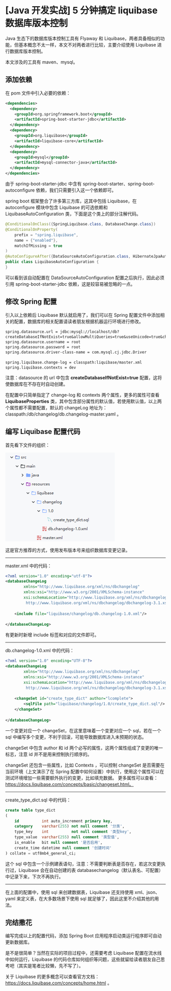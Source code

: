 # [Java 开发实战] 5 分钟搞定 liquibase 数据库版本控制

Java 生态下的数据库版本控制工具有 Flyaway 和 Liquibase，两者具备相似的功能，但基本概念不太一样，本文不对两者进行比较，主要介绍使用 Liquibase 进行数据库版本控制。

本文涉及的工具有 maven、mysql。

## 添加依赖

在 pom 文件中引入必要的依赖：

```xml
<dependencies>
  <dependency>
    <groupId>org.springframework.boot</groupId>
    <artifactId>spring-boot-starter-jdbc</artifactId>
  </dependency>
  <dependency>
    <groupId>org.liquibase</groupId>
    <artifactId>liquibase-core</artifactId>
  </dependency>
  <dependency>
    <groupId>mysql</groupId>
    <artifactId>mysql-connector-java</artifactId>
  </dependency>
</dependencies>
```

由于 spring-boot-starter-jdbc 中含有 spring-boot-starter、spring-boot-autoconfigure 依赖，我们只需要引入这一个依赖即可。

spring boot 框架整合了许多第三方库，这其中包括 Liquibase，在 autoconfigure 模块中包含 Liquibase 的可选依赖和 LiquibaseAutoConfiguration 类，下面是这个类上的部分注解代码。

```java
@ConditionalOnClass({SpringLiquibase.class, DatabaseChange.class})
@ConditionalOnProperty(
    prefix = "spring.liquibase",
    name = {"enabled"},
    matchIfMissing = true
)
@AutoConfigureAfter({DataSourceAutoConfiguration.class, HibernateJpaAutoConfiguration.class})
public class LiquibaseAutoConfiguration {
}
```

可以看到该自动配置在 DataSourceAutoConfiguration 配置之后执行，因此必须引用 spring-boot-starter-jdbc 依赖，这是较容易被忽略的一点。


## 修改 Spring 配置

引入以上依赖后 Liquibase 默认就启用了，我们可以在 Spring 配置文件中添加相关的配置，数据库的相关配置请读者朋友根据机器运行环境进行修改。

```properties
spring.datasource.url = jdbc:mysql://localhost/db?createDatabaseIfNotExist=true&allowMultiQueries=true&useUnicode=true&characterEncoding=utf8&serverTimezone=GMT%2B8
spring.datasource.username = root
spring.datasource.password = root
spring.datasource.driver-class-name = com.mysql.cj.jdbc.Driver

spring.liquibase.change-log = classpath:liquibase/master.xml
spring.liquibase.contexts = dev
```

注意：datasource 的 url 中包含 **createDatabaseIfNotExist=true** 配置，这将使数据库在不存在时自动创建。

在配置中只简单指定了 change-log 和 contexts 两个属性，更多的属性可查看 **LiquibaseProperties** 类，其中包含部分属性的默认值，若使用默认值，以上两个属性都不需要配置，默认的 changeLog 地址为：classpath:/db/changelog/db.changelog-master.yaml 。

## 编写 Liquibase 配置代码

首先看下文件的组织：

![文件结构](liquibase/file_struct.png)

这是官方推荐的方式，使用发布版本号来组织数据库变更记录。

---

master.xml 中的代码：

```xml
<?xml version="1.0" encoding="utf-8"?>
<databaseChangeLog
        xmlns="http://www.liquibase.org/xml/ns/dbchangelog"
        xmlns:xsi="http://www.w3.org/2001/XMLSchema-instance"
        xsi:schemaLocation="http://www.liquibase.org/xml/ns/dbchangelog
         http://www.liquibase.org/xml/ns/dbchangelog/dbchangelog-3.1.xsd">

    <include file="liquibase/changelog/db.changelog-1.0.xml"/>

</databaseChangeLog>
```

有更新时新增 include 标签和对应的文件即可。

---

db.changelog-1.0.xml 中的代码：

```xml
<?xml version="1.0" encoding="UTF-8"?>
<databaseChangeLog
        xmlns="http://www.liquibase.org/xml/ns/dbchangelog"
        xmlns:xsi="http://www.w3.org/2001/XMLSchema-instance"
        xsi:schemaLocation="http://www.liquibase.org/xml/ns/dbchangelog
         http://www.liquibase.org/xml/ns/dbchangelog/dbchangelog-3.1.xsd">

    <changeSet id="create_type_dict" author="lcomplete">
        <sqlFile path="liquibase/changelog/1.0/create_type_dict.sql"/>
    </changeSet>

</databaseChangeLog>
```

一个变更对应一个 changeSet，在这里意味着一个变更对应一个 sql，若在一个 sql 中编写多个变更，不利于回滚，可能导致数据库进入未预期的状态。

changeSet 中包含 author 和 id 两个必写的属性，这两个属性组成了变更的唯一标志，注意 id 并不是用来控制执行顺序的。

changeSet 还包含一些属性，比如 Contexts ，可以控制 changeSet 是否需要在当前环境（上文演示了在 Spring 配置中如何设置）中执行，使用这个属性可以在测试环境增加一些需要额外执行的变更，比如填充数据。 更多属性可以查看：https://docs.liquibase.com/concepts/basic/changeset.html。

---

create_type_dict.sql 中的代码：

```sql
create table type_dict
(
    id          int auto_increment primary key,
    category    varchar(255) not null comment '分类',
    type_key    int          not null comment '类型key',
    type_value  varchar(255) null comment '类型值',
    is_enable   bit null comment '是否启用',
    create_time datetime null comment '创建时间'
) collate = utf8mb4_general_ci;
```

这个 sql 中包含一个示例建表语句，注意：不需要判断表是否存在，若这次变更执行过，Liquibase 会在自动创建的表 databasechangelog（默认表名、可配置） 中记录下来，下次不再执行。

---

在上面的配置中，使用 sql 来创建数据表，Liquibase 还支持使用 xml、json、yaml 来定义表，在大多数场景下使用 sql 就足够了，因此这里不介绍其他的用法。

## 完结撒花

编写完成以上的配置代码，添加 Spring Boot 应用程序启动类运行程序即可自动更新数据库。

是不是很简单？当然在实际的项目过程中，还需要考虑 Liquibase 配置在流水线中如何运行，Liquibase 的代码仓库如何组织等问题，这些就留给读者朋友自己思考吧（其实是笔者比较懒，先不写了）。

关于 Liquibase 的更多概念可以查看官方文档：https://docs.liquibase.com/concepts/home.html 。